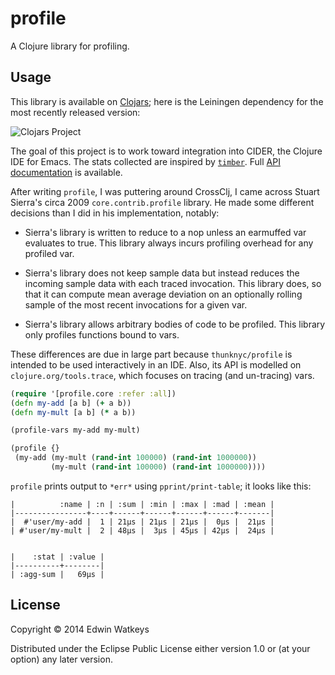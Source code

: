 # profile

A Clojure library for profiling.

## Usage

This library is available on
[Clojars](https://clojars.org/thunknyc/profile); here is the Leiningen
dependency for the most recently released version:

![Clojars Project](http://clojars.org/thunknyc/profile/latest-version.svg)

The goal of this project is to work toward integration into CIDER, the
Clojure IDE for Emacs. The stats collected are inspired by
[`timber`](https://github.com/ptaoussanis/timbre). Full [API
documentation](http://thunknyc.github.io/profile/) is available.

After writing `profile`, I was puttering around CrossClj, I came
across Stuart Sierra's circa 2009 `core.contrib.profile` library. He
made some different decisions than I did in his implementation,
notably:

* Sierra's library is written to reduce to a nop unless an earmuffed
  var evaluates to true. This library always incurs profiling overhead
  for any profiled var.

* Sierra's library does not keep sample data but instead reduces the
  incoming sample data with each traced invocation. This library does,
  so that it can compute mean average deviation on an optionally
  rolling sample of the most recent invocations for a given var.

* Sierra's library allows arbitrary bodies of code to be
  profiled. This library only profiles functions bound to vars.

These differences are due in large part because `thunknyc/profile` is
intended to be used interactively in an IDE. Also, its API is modelled
on `clojure.org/tools.trace`, which focuses on tracing (and
un-tracing) vars.

```clojure
(require '[profile.core :refer :all])
(defn my-add [a b] (+ a b))
(defn my-mult [a b] (* a b))

(profile-vars my-add my-mult)

(profile {}
 (my-add (my-mult (rand-int 100000) (rand-int 1000000))
         (my-mult (rand-int 100000) (rand-int 1000000))))
```

`profile` prints output to `*err*` using `pprint/print-table`; it
looks like this:

```
|          :name | :n | :sum | :min | :max | :mad | :mean |
|----------------+----+------+------+------+------+-------|
|  #'user/my-add |  1 | 21µs | 21µs | 21µs |  0µs |  21µs |
| #'user/my-mult |  2 | 48µs |  3µs | 45µs | 42µs |  24µs |


|    :stat | :value |
|----------+--------|
| :agg-sum |   69µs |
```

## License

Copyright © 2014 Edwin Watkeys

Distributed under the Eclipse Public License either version 1.0 or (at
your option) any later version.
